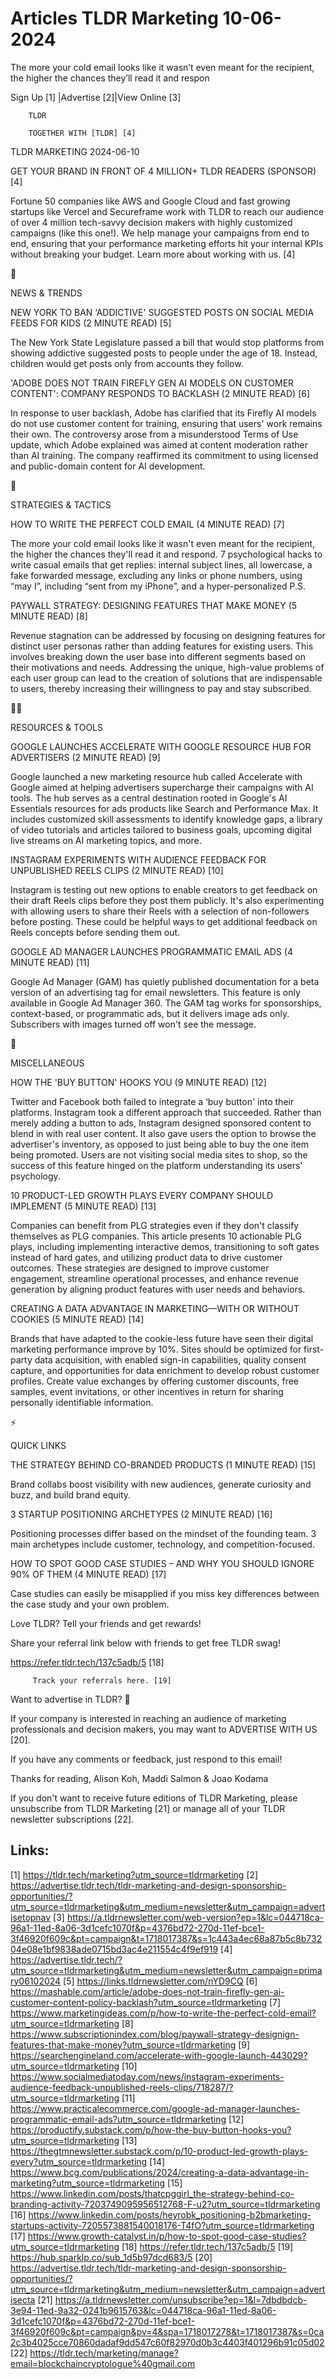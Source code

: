 # Articles TLDR Marketing 10-06-2024

The more your cold email looks like it wasn’t even meant for the
recipient, the higher the chances they’ll read it and respon  

 Sign Up [1] |Advertise [2]|View Online [3] 

		TLDR 

		TOGETHER WITH [TLDR] [4]

TLDR MARKETING 2024-06-10

GET YOUR BRAND IN FRONT OF 4 MILLION+ TLDR READERS (SPONSOR) [4] 

Fortune 50 companies like AWS and Google Cloud and fast growing
startups like Vercel and Secureframe work with TLDR to reach our
audience of over 4 million tech-savvy decision makers with highly
customized campaigns (like this one!).
We help manage your campaigns from end to end, ensuring that your
performance marketing efforts hit your internal KPIs without breaking
your budget. Learn more about working with us. [4]

📱 

NEWS & TRENDS

 NEW YORK TO BAN ‘ADDICTIVE' SUGGESTED POSTS ON SOCIAL MEDIA FEEDS
FOR KIDS (2 MINUTE READ) [5] 

 The New York State Legislature passed a bill that would stop
platforms from showing addictive suggested posts to people under the
age of 18. Instead, children would get posts only from accounts they
follow. 

 'ADOBE DOES NOT TRAIN FIREFLY GEN AI MODELS ON CUSTOMER CONTENT':
COMPANY RESPONDS TO BACKLASH (2 MINUTE READ) [6] 

 In response to user backlash, Adobe has clarified that its Firefly AI
models do not use customer content for training, ensuring that users'
work remains their own. The controversy arose from a misunderstood
Terms of Use update, which Adobe explained was aimed at content
moderation rather than AI training. The company reaffirmed its
commitment to using licensed and public-domain content for AI
development. 

🚀 

STRATEGIES & TACTICS

 HOW TO WRITE THE PERFECT COLD EMAIL (4 MINUTE READ) [7] 

 The more your cold email looks like it wasn't even meant for the
recipient, the higher the chances they'll read it and respond. 7
psychological hacks to write casual emails that get replies: internal
subject lines, all lowercase, a fake forwarded message, excluding any
links or phone numbers, using “may I”, including “sent from my
iPhone”, and a hyper-personalized P.S. 

 PAYWALL STRATEGY: DESIGNING FEATURES THAT MAKE MONEY (5 MINUTE READ)
[8] 

 Revenue stagnation can be addressed by focusing on designing features
for distinct user personas rather than adding features for existing
users. This involves breaking down the user base into different
segments based on their motivations and needs. Addressing the unique,
high-value problems of each user group can lead to the creation of
solutions that are indispensable to users, thereby increasing their
willingness to pay and stay subscribed. 

🧑‍💻 

RESOURCES & TOOLS

 GOOGLE LAUNCHES ACCELERATE WITH GOOGLE RESOURCE HUB FOR ADVERTISERS
(2 MINUTE READ) [9] 

 Google launched a new marketing resource hub called Accelerate with
Google aimed at helping advertisers supercharge their campaigns with
AI tools. The hub serves as a central destination rooted in Google's
AI Essentials resources for ads products like Search and Performance
Max. It includes customized skill assessments to identify knowledge
gaps, a library of video tutorials and articles tailored to business
goals, upcoming digital live streams on AI marketing topics, and more.


 INSTAGRAM EXPERIMENTS WITH AUDIENCE FEEDBACK FOR UNPUBLISHED REELS
CLIPS (2 MINUTE READ) [10] 

 Instagram is testing out new options to enable creators to get
feedback on their draft Reels clips before they post them publicly.
It's also experimenting with allowing users to share their Reels with
a selection of non-followers before posting. These could be helpful
ways to get additional feedback on Reels concepts before sending them
out. 

 GOOGLE AD MANAGER LAUNCHES PROGRAMMATIC EMAIL ADS (4 MINUTE READ)
[11] 

 Google Ad Manager (GAM) has quietly published documentation for a
beta version of an advertising tag for email newsletters. This feature
is only available in Google Ad Manager 360. The GAM tag works for
sponsorships, context-based, or programmatic ads, but it delivers
image ads only. Subscribers with images turned off won't see the
message. 

🎁 

MISCELLANEOUS

 HOW THE 'BUY BUTTON' HOOKS YOU (9 MINUTE READ) [12] 

 Twitter and Facebook both failed to integrate a ‘buy button' into
their platforms. Instagram took a different approach that succeeded.
Rather than merely adding a button to ads, Instagram designed
sponsored content to blend in with real user content. It also gave
users the option to browse the advertiser's inventory, as opposed to
just being able to buy the one item being promoted. Users are not
visiting social media sites to shop, so the success of this feature
hinged on the platform understanding its users' psychology. 

 10 PRODUCT-LED GROWTH PLAYS EVERY COMPANY SHOULD IMPLEMENT (5 MINUTE
READ) [13] 

 Companies can benefit from PLG strategies even if they don't classify
themselves as PLG companies. This article presents 10 actionable PLG
plays, including implementing interactive demos, transitioning to soft
gates instead of hard gates, and utilizing product data to drive
customer outcomes. These strategies are designed to improve customer
engagement, streamline operational processes, and enhance revenue
generation by aligning product features with user needs and behaviors.


 CREATING A DATA ADVANTAGE IN MARKETING—WITH OR WITHOUT COOKIES (5
MINUTE READ) [14] 

 Brands that have adapted to the cookie-less future have seen their
digital marketing performance improve by 10%. Sites should be
optimized for first-party data acquisition, with enabled sign-in
capabilities, quality consent capture, and opportunities for data
enrichment to develop robust customer profiles. Create value exchanges
by offering customer discounts, free samples, event invitations, or
other incentives in return for sharing personally identifiable
information. 

⚡ 

QUICK LINKS

 THE STRATEGY BEHIND CO-BRANDED PRODUCTS (1 MINUTE READ) [15] 

 Brand collabs boost visibility with new audiences, generate curiosity
and buzz, and build brand equity. 

 3 STARTUP POSITIONING ARCHETYPES (2 MINUTE READ) [16] 

 Positioning processes differ based on the mindset of the founding
team. 3 main archetypes include customer, technology, and
competition-focused. 

 HOW TO SPOT GOOD CASE STUDIES – AND WHY YOU SHOULD IGNORE 90% OF
THEM (4 MINUTE READ) [17] 

 Case studies can easily be misapplied if you miss key differences
between the case study and your own problem. 

Love TLDR? Tell your friends and get rewards!

 Share your referral link below with friends to get free TLDR swag! 

 https://refer.tldr.tech/137c5adb/5 [18] 

		 Track your referrals here. [19] 

Want to advertise in TLDR? 📰

 If your company is interested in reaching an audience of marketing
professionals and decision makers, you may want to ADVERTISE WITH US
[20]. 

 If you have any comments or feedback, just respond to this email! 

Thanks for reading, 
Alison Koh, Maddi Salmon & Joao Kodama 

If you don't want to receive future editions of TLDR Marketing, please
unsubscribe from TLDR Marketing [21] or manage all of your TLDR
newsletter subscriptions [22]. 

 

Links:
------
[1] https://tldr.tech/marketing?utm_source=tldrmarketing
[2] https://advertise.tldr.tech/tldr-marketing-and-design-sponsorship-opportunities/?utm_source=tldrmarketing&utm_medium=newsletter&utm_campaign=advertisetopnav
[3] https://a.tldrnewsletter.com/web-version?ep=1&lc=044718ca-96a1-11ed-8a06-3d1cefc1070f&p=4376bd72-270d-11ef-bce1-3f46920f609c&pt=campaign&t=1718017387&s=1c443a4ec68a87b5c8b73204e08e1bf9838ade0715bd3ac4e211554c4f9ef919
[4] https://advertise.tldr.tech/?utm_source=tldrmarketing&utm_medium=newsletter&utm_campaign=primary06102024
[5] https://links.tldrnewsletter.com/nYD9CQ
[6] https://mashable.com/article/adobe-does-not-train-firefly-gen-ai-customer-content-policy-backlash?utm_source=tldrmarketing
[7] https://www.marketingideas.com/p/how-to-write-the-perfect-cold-email?utm_source=tldrmarketing
[8] https://www.subscriptionindex.com/blog/paywall-strategy-designign-features-that-make-money?utm_source=tldrmarketing
[9] https://searchengineland.com/accelerate-with-google-launch-443029?utm_source=tldrmarketing
[10] https://www.socialmediatoday.com/news/instagram-experiments-audience-feedback-unpublished-reels-clips/718287/?utm_source=tldrmarketing
[11] https://www.practicalecommerce.com/google-ad-manager-launches-programmatic-email-ads?utm_source=tldrmarketing
[12] https://productify.substack.com/p/how-the-buy-button-hooks-you?utm_source=tldrmarketing
[13] https://thegtmnewsletter.substack.com/p/10-product-led-growth-plays-every?utm_source=tldrmarketing
[14] https://www.bcg.com/publications/2024/creating-a-data-advantage-in-marketing?utm_source=tldrmarketing
[15] https://www.linkedin.com/posts/thatcpggirl_the-strategy-behind-co-branding-activity-7203749095956512768-F-u2?utm_source=tldrmarketing
[16] https://www.linkedin.com/posts/heyrobk_positioning-b2bmarketing-startups-activity-7205573881540018176-T4fO?utm_source=tldrmarketing
[17] https://www.growth-catalyst.in/p/how-to-spot-good-case-studies?utm_source=tldrmarketing
[18] https://refer.tldr.tech/137c5adb/5
[19] https://hub.sparklp.co/sub_1d5b97dcd683/5
[20] https://advertise.tldr.tech/tldr-marketing-and-design-sponsorship-opportunities/?utm_source=tldrmarketing&utm_medium=newsletter&utm_campaign=advertisecta
[21] https://a.tldrnewsletter.com/unsubscribe?ep=1&l=7dbdbdcb-3e94-11ed-9a32-0241b9615763&lc=044718ca-96a1-11ed-8a06-3d1cefc1070f&p=4376bd72-270d-11ef-bce1-3f46920f609c&pt=campaign&pv=4&spa=1718017278&t=1718017387&s=0ca2c3b4025cce70860dadaf9dd547c60f82970d0b3c4403f401296b91c05d02
[22] https://tldr.tech/marketing/manage?email=blockchaincryptologue%40gmail.com